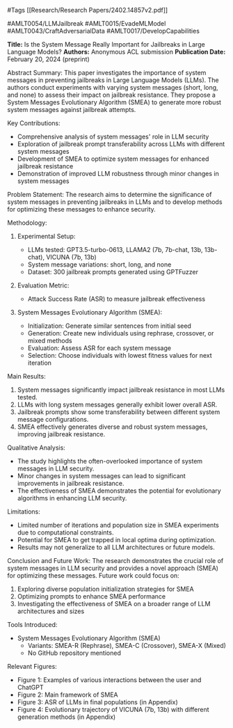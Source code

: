 #Tags
[[Research/Research Papers/2402.14857v2.pdf]]

#AMLT0054/LLMJailbreak
#AMLT0015/EvadeMLModel
#AMLT0043/CraftAdversarialData
#AMLT0017/DevelopCapabilities

**Title:** Is the System Message Really Important for Jailbreaks in Large Language Models?
**Authors:** Anonymous ACL submission
**Publication Date:** February 20, 2024 (preprint)

Abstract Summary:
This paper investigates the importance of system messages in preventing jailbreaks in Large Language Models (LLMs). The authors conduct experiments with varying system messages (short, long, and none) to assess their impact on jailbreak resistance. They propose a System Messages Evolutionary Algorithm (SMEA) to generate more robust system messages against jailbreak attempts.

Key Contributions:
- Comprehensive analysis of system messages' role in LLM security
- Exploration of jailbreak prompt transferability across LLMs with different system messages
- Development of SMEA to optimize system messages for enhanced jailbreak resistance
- Demonstration of improved LLM robustness through minor changes in system messages

Problem Statement:
The research aims to determine the significance of system messages in preventing jailbreaks in LLMs and to develop methods for optimizing these messages to enhance security.

Methodology:
1. Experimental Setup:
   - LLMs tested: GPT3.5-turbo-0613, LLAMA2 (7b, 7b-chat, 13b, 13b-chat), VICUNA (7b, 13b)
   - System message variations: short, long, and none
   - Dataset: 300 jailbreak prompts generated using GPTFuzzer

2. Evaluation Metric:
   - Attack Success Rate (ASR) to measure jailbreak effectiveness

3. System Messages Evolutionary Algorithm (SMEA):
   - Initialization: Generate similar sentences from initial seed
   - Generation: Create new individuals using rephrase, crossover, or mixed methods
   - Evaluation: Assess ASR for each system message
   - Selection: Choose individuals with lowest fitness values for next iteration

Main Results:
1. System messages significantly impact jailbreak resistance in most LLMs tested.
2. LLMs with long system messages generally exhibit lower overall ASR.
3. Jailbreak prompts show some transferability between different system message configurations.
4. SMEA effectively generates diverse and robust system messages, improving jailbreak resistance.

Qualitative Analysis:
- The study highlights the often-overlooked importance of system messages in LLM security.
- Minor changes in system messages can lead to significant improvements in jailbreak resistance.
- The effectiveness of SMEA demonstrates the potential for evolutionary algorithms in enhancing LLM security.

Limitations:
- Limited number of iterations and population size in SMEA experiments due to computational constraints.
- Potential for SMEA to get trapped in local optima during optimization.
- Results may not generalize to all LLM architectures or future models.

Conclusion and Future Work:
The research demonstrates the crucial role of system messages in LLM security and provides a novel approach (SMEA) for optimizing these messages. Future work could focus on:
1. Exploring diverse population initialization strategies for SMEA
2. Optimizing prompts to enhance SMEA performance
3. Investigating the effectiveness of SMEA on a broader range of LLM architectures and sizes

Tools Introduced:
- System Messages Evolutionary Algorithm (SMEA)
  - Variants: SMEA-R (Rephrase), SMEA-C (Crossover), SMEA-X (Mixed)
  - No GitHub repository mentioned

Relevant Figures:
- Figure 1: Examples of various interactions between the user and ChatGPT
- Figure 2: Main framework of SMEA
- Figure 3: ASR of LLMs in final populations (in Appendix)
- Figure 4: Evolutionary trajectory of VICUNA (7b, 13b) with different generation methods (in Appendix)
